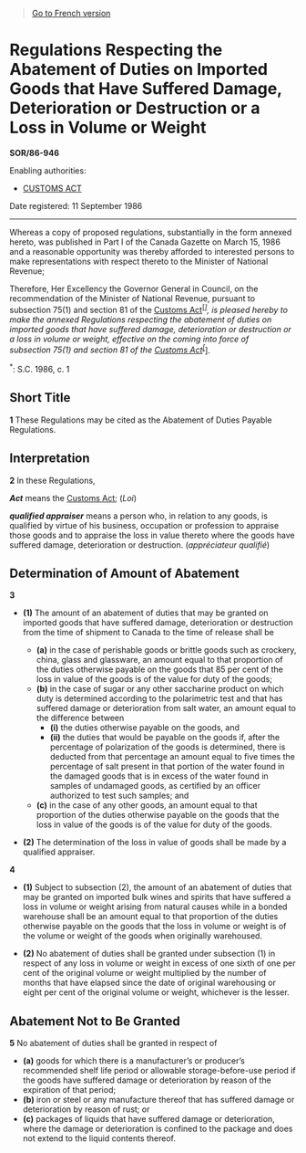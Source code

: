 > [Go to French version](/fr/Règlements/Décrets,%20ordonnances%20et%20règlements%20statutaires/86/946.md)

# Regulations Respecting the Abatement of Duties on Imported Goods that Have Suffered Damage, Deterioration or Destruction or a Loss in Volume or Weight

**SOR/86-946**

Enabling authorities: 
- [CUSTOMS ACT](/en/Acts/Statutes%20of%20Canada/1985/c.%201%20(2nd%20Supp.).md)

Date registered: 11 September 1986

----------

Whereas a copy of proposed regulations, substantially in the form annexed hereto, was published in Part I of the Canada Gazette on March 15, 1986 and a reasonable opportunity was thereby afforded to interested persons to make representations with respect thereto to the Minister of National Revenue;

Therefore, Her Excellency the Governor General in Council, on the recommendation of the Minister of National Revenue, pursuant to subsection 75(1) and section 81 of the [Customs Act](/en/Acts/Statutes%20of%20Canada/1985/c.%201%20(2nd%20Supp.).md)<sup><a href='#footnote_e'>[*]</a></sup>, is pleased hereby to make the annexed Regulations respecting the abatement of duties on imported goods that have suffered damage, deterioration or destruction or a loss in volume or weight, effective on the coming into force of subsection 75(1) and section 81 of the [Customs Act](/en/Acts/Statutes%20of%20Canada/1985/c.%201%20(2nd%20Supp.).md)<sup><a href='#footnote_e'>[*]</a></sup>.

<a name='footnote_e'><sup>*</sup></a>: S.C. 1986, c. 1<br />




## Short Title


**1** These Regulations may be cited as the Abatement of Duties Payable Regulations.




## Interpretation


**2** In these Regulations,

***Act*** means the [Customs Act](/en/Acts/Statutes%20of%20Canada/1985/c.%201%20(2nd%20Supp.).md); (*Loi*)

***qualified appraiser*** means a person who, in relation to any goods, is qualified by virtue of his business, occupation or profession to appraise those goods and to appraise the loss in value thereto where the goods have suffered damage, deterioration or destruction. (*appréciateur qualifié*)




## Determination of Amount of Abatement


**3** 

- **(1)** The amount of an abatement of duties that may be granted on imported goods that have suffered damage, deterioration or destruction from the time of shipment to Canada to the time of release shall be
	- **(a)** in the case of perishable goods or brittle goods such as crockery, china, glass and glassware, an amount equal to that proportion of the duties otherwise payable on the goods that 85 per cent of the loss in value of the goods is of the value for duty of the goods;
	- **(b)** in the case of sugar or any other saccharine product on which duty is determined according to the polarimetric test and that has suffered damage or deterioration from salt water, an amount equal to the difference between
		- **(i)** the duties otherwise payable on the goods, and
		- **(ii)** the duties that would be payable on the goods if, after the percentage of polarization of the goods is determined, there is deducted from that percentage an amount equal to five times the percentage of salt present in that portion of the water found in the damaged goods that is in excess of the water found in samples of undamaged goods, as certified by an officer authorized to test such samples; and
	- **(c)** in the case of any other goods, an amount equal to that proportion of the duties otherwise payable on the goods that the loss in value of the goods is of the value for duty of the goods.

- **(2)** The determination of the loss in value of goods shall be made by a qualified appraiser.



**4** 

- **(1)** Subject to subsection (2), the amount of an abatement of duties that may be granted on imported bulk wines and spirits that have suffered a loss in volume or weight arising from natural causes while in a bonded warehouse shall be an amount equal to that proportion of the duties otherwise payable on the goods that the loss in volume or weight is of the volume or weight of the goods when originally warehoused.

- **(2)** No abatement of duties shall be granted under subsection (1) in respect of any loss in volume or weight in excess of one sixth of one per cent of the original volume or weight multiplied by the number of months that have elapsed since the date of original warehousing or eight per cent of the original volume or weight, whichever is the lesser.




## Abatement Not to Be Granted


**5** No abatement of duties shall be granted in respect of
- **(a)** goods for which there is a manufacturer’s or producer’s recommended shelf life period or allowable storage-before-use period if the goods have suffered damage or deterioration by reason of the expiration of that period;
- **(b)** iron or steel or any manufacture thereof that has suffered damage or deterioration by reason of rust; or
- **(c)** packages of liquids that have suffered damage or deterioration, where the damage or deterioration is confined to the package and does not extend to the liquid contents thereof.


